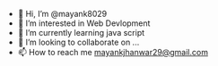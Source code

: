 - 👋 Hi, I’m @mayank8029
- 👀 I’m interested in Web Devlopment
- 🌱 I’m currently learning java script
- 💞️ I’m looking to collaborate on ...
- 📫 How to reach me mayankjhanwar29@gmail.com

<!---
mayank8029/mayank8029 is a ✨ special ✨ repository because its `README.md` (this file) appears on your GitHub profile.
You can click the Preview link to take a look at your changes.
--->
